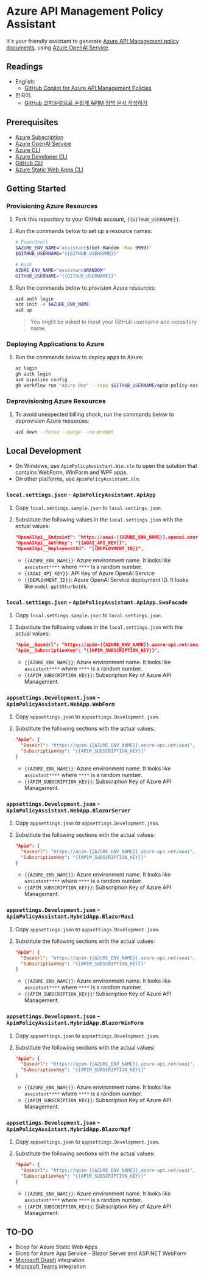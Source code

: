 # Azure API Management Policy Assistant

It's your friendly assistant to generate [Azure API Management policy documents](https://learn.microsoft.com/azure/api-management/api-management-howto-policies?WT.mc_id=dotnet-102583-juyoo), using [Azure OpenAI Service](https://learn.microsoft.com/azure/ai-services/openai/overview?WT.mc_id=dotnet-102583-juyoo).

## Readings

- English:
  - [GitHub Copilot for Azure API Management Policies](https://techcommunity.microsoft.com/t5/apps-on-azure-blog/github-copilot-for-azure-api-management-policies/ba-p/3884229?WT.mc_id=dotnet-102583-juyoo)
- 한국어:
  - [GitHub 코파일럿으로 손쉽게 APIM 정책 문서 작성하기](https://blog.aliencube.org/ko/2023/07/31/gh-copilot-for-apim-policies/)

## Prerequisites

- [Azure Subscription](https://azure.microsoft.com/free?WT.mc_id=dotnet-102583-juyoo)
- [Azure OpenAI Service](https://learn.microsoft.com/azure/ai-services/openai/overview?WT.mc_id=dotnet-102583-juyoo)
- [Azure CLI](https://learn.microsoft.com/cli/azure/what-is-azure-cli?WT.mc_id=dotnet-102583-juyoo)
- [Azure Developer CLI](https://learn.microsoft.com/azure/developer/azure-developer-cli/overview?WT.mc_id=dotnet-102583-juyoo)
- [GitHub CLI](https://cli.github.com)
- [Azure Static Web Apps CLI](https://github.com/Azure/static-web-apps-cli)

## Getting Started

### Provisioning Azure Resources

1. Fork this repository to your GitHub account, `{{GITHUB_USERNAME}}`.
1. Run the commands below to set up a resource names:

   ```bash
   # PowerShell
   $AZURE_ENV_NAME="assistant$(Get-Random -Max 9999)"
   $GITHUB_USERNAME="{{GITHUB_USERNAME}}"

   # Bash
   AZURE_ENV_NAME="assistant$RANDOM"
   GITHUB_USERNAME="{{GITHUB_USERNAME}}"
   ```

1. Run the commands below to provision Azure resources:

   ```bash
   azd auth login
   azd init -e $AZURE_ENV_NAME
   azd up
   ```

   > You might be asked to input your GitHub username and repository name.

### Deploying Applications to Azure

1. Run the commands below to deploy apps to Azure:

   ```bash
   az login
   gh auth login
   azd pipeline config
   gh workflow run "Azure Dev" --repo $GITHUB_USERNAME/apim-policy-assistant
   ```

### Deprovisioning Azure Resources

1. To avoid unexpected billing shock, run the commands below to deprovision Azure resources:

   ```bash
   azd down --force --purge --no-prompt
   ```

## Local Development

- On Windows, use `ApimPolicyAssistant.Win.sln` to open the solution that contains WebForm, WinForm and WPF apps.
- On other platforms, use `ApimPolicyAssistant.sln`.

### `local.settings.json` - `ApimPolicyAssistant.ApiApp`

1. Copy `local.settings.sample.json` to `local.settings.json`.
1. Substitute the following values in the `local.settings.json` with the actual values:

   ```json
   "OpenAIApi__Endpoint": "https://aoai-{{AZURE_ENV_NAME}}.openai.azure.com/",
   "OpenAIApi__AuthKey": "{{AOAI_API_KEY}}",
   "OpenAIApi__DeploymentId": "{{DEPLOYMENT_ID}}",
   ```

   - `{{AZURE_ENV_NAME}}`: Azure environment name. It looks like `assistant****` where `****` is a random number.
   - `{{AOAI_API_KEY}}`: API Key of Azure OpenAI Service.
   - `{{DEPLOYMENT_ID}}`: Azure OpenAI Service deployment ID. It looks like `model-gpt35turbo16k`.

### `local.settings.json` - `ApimPolicyAssistant.ApiApp.SwaFacade`

1. Copy `local.settings.sample.json` to `local.settings.json`.
1. Substitute the following values in the `local.settings.json` with the actual values:

   ```json
   "Apim__BaseUrl": "https://apim-{{AZURE_ENV_NAME}}.azure-api.net/aoai",
   "Apim__SubscriptionKey": "{{APIM_SUBSCRIPTION_KEY}}",
   ```

   - `{{AZURE_ENV_NAME}}`: Azure environment name. It looks like `assistant****` where `****` is a random number.
   - `{{APIM_SUBSCRIPTION_KEY}}`: Subscription Key of Azure API Management.

### `appsettings.Development.json` - `ApimPolicyAssistant.WebApp.WebForm`

1. Copy `appsettings.json` to `appsettings.Development.json`.
1. Substitute the following sections with the actual values:

   ```json
   "Apim": {
     "BaseUrl": "https://apim-{{AZURE_ENV_NAME}}.azure-api.net/aoai",
     "SubscriptionKey": "{{APIM_SUBSCRIPTION_KEY}}"
   }
   ```

   - `{{AZURE_ENV_NAME}}`: Azure environment name. It looks like `assistant****` where `****` is a random number.
   - `{{APIM_SUBSCRIPTION_KEY}}`: Subscription Key of Azure API Management.

### `appsettings.Development.json` - `ApimPolicyAssistant.WebApp.BlazorServer`

1. Copy `appsettings.json` to `appsettings.Development.json`.
1. Substitute the following sections with the actual values:

   ```json
   "Apim": {
     "BaseUrl": "https://apim-{{AZURE_ENV_NAME}}.azure-api.net/aoai",
     "SubscriptionKey": "{{APIM_SUBSCRIPTION_KEY}}"
   }
   ```

   - `{{AZURE_ENV_NAME}}`: Azure environment name. It looks like `assistant****` where `****` is a random number.
   - `{{APIM_SUBSCRIPTION_KEY}}`: Subscription Key of Azure API Management.

### `appsettings.Development.json` - `ApimPolicyAssistant.HybridApp.BlazorMaui`

1. Copy `appsettings.json` to `appsettings.Development.json`.
1. Substitute the following sections with the actual values:

   ```json
   "Apim": {
     "BaseUrl": "https://apim-{{AZURE_ENV_NAME}}.azure-api.net/aoai",
     "SubscriptionKey": "{{APIM_SUBSCRIPTION_KEY}}"
   }
   ```

   - `{{AZURE_ENV_NAME}}`: Azure environment name. It looks like `assistant****` where `****` is a random number.
   - `{{APIM_SUBSCRIPTION_KEY}}`: Subscription Key of Azure API Management.

### `appsettings.Development.json` - `ApimPolicyAssistant.HybridApp.BlazorWinForm`

1. Copy `appsettings.json` to `appsettings.Development.json`.
1. Substitute the following sections with the actual values:

   ```json
   "Apim": {
     "BaseUrl": "https://apim-{{AZURE_ENV_NAME}}.azure-api.net/aoai",
     "SubscriptionKey": "{{APIM_SUBSCRIPTION_KEY}}"
   }
   ```

   - `{{AZURE_ENV_NAME}}`: Azure environment name. It looks like `assistant****` where `****` is a random number.
   - `{{APIM_SUBSCRIPTION_KEY}}`: Subscription Key of Azure API Management.

### `appsettings.Development.json` - `ApimPolicyAssistant.HybridApp.BlazorWpf`

1. Copy `appsettings.json` to `appsettings.Development.json`.
1. Substitute the following sections with the actual values:

   ```json
   "Apim": {
     "BaseUrl": "https://apim-{{AZURE_ENV_NAME}}.azure-api.net/aoai",
     "SubscriptionKey": "{{APIM_SUBSCRIPTION_KEY}}"
   }
   ```

   - `{{AZURE_ENV_NAME}}`: Azure environment name. It looks like `assistant****` where `****` is a random number.
   - `{{APIM_SUBSCRIPTION_KEY}}`: Subscription Key of Azure API Management.

## TO-DO

- Bicep for Azure Static Web Apps
- Bicep for Azure App Service - Blazor Server and ASP.NET WebForm
- [Microsoft Graph](https://developer.microsoft.com/graph?WT.mc_id=dotnet-102583-juyoo) integration
- [Microsoft Teams](https://learn.microsoft.com/microsoftteams/platform/sbs-gs-blazorupdate?WT.mc_id=dotnet-102583-juyoo) integration
